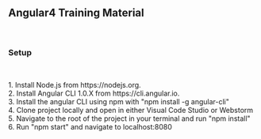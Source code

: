 <h2> Angular4 Training Material</h2><br>
<h3>Setup</h3><br>
<p>
1. Install Node.js from https://nodejs.org.<br>
2. Install Angular CLI 1.0.X from https://cli.angular.io.<br>
3. Install the angular CLI using npm with "npm install -g angular-cli"<br>
4. Clone project locally and open in either Visual Code Studio or Webstorm<br>
5. Navigate to the root of the project in your terminal and run "npm install"<br>
6. Run "npm start" and navigate to localhost:8080 <br>
</p>

